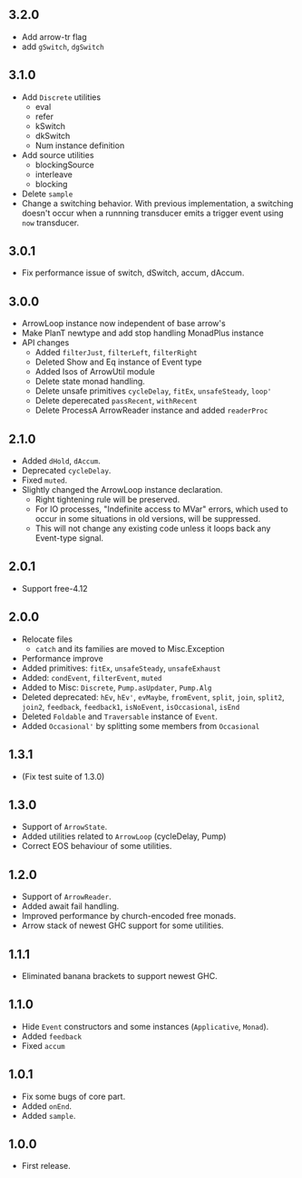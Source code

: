 
3.2.0
----------
* Add arrow-tr flag
* add `gSwitch`, `dgSwitch`

3.1.0
-----------
* Add `Discrete` utilities
    * eval
    * refer
    * kSwitch
    * dkSwitch
    * Num instance definition
* Add source utilities
    * blockingSource
    * interleave
    * blocking
* Delete `sample`
* Change a switching behavior. With previous implementation, a switching doesn't occur
  when a runnning transducer emits a trigger event using `now` transducer.


3.0.1
-----------
* Fix performance issue of switch, dSwitch, accum, dAccum.

3.0.0
-----------
* ArrowLoop instance now independent of base arrow's
* Make PlanT newtype and add stop handling MonadPlus instance
* API changes
    * Added `filterJust`, `filterLeft`, `filterRight`
    * Deleted Show and Eq instance of Event type
    * Added Isos of ArrowUtil module
    * Delete state monad handling.
    * Delete unsafe primitives `cycleDelay`, `fitEx`, `unsafeSteady`, `loop'`
    * Delete deperecated `passRecent`, `withRecent`
    * Delete ProcessA ArrowReader instance and added `readerProc`


2.1.0
-----------
* Added `dHold`, `dAccum`.
* Deprecated `cycleDelay`.
* Fixed `muted`.
* Slightly changed the ArrowLoop instance declaration.
    * Right tightening rule will be preserved.
    * For IO processes, "Indefinite access to MVar" errors, which used to occur in some
      situations in old versions, will be suppressed.
    * This will not change any existing code unless it loops back
      any Event-type signal.

2.0.1
------------
* Support free-4.12

2.0.0
------------
* Relocate files
    * `catch` and its families are moved to Misc.Exception
* Performance improve
* Added primitives: `fitEx`, `unsafeSteady`, `unsafeExhaust`
* Added: `condEvent`, `filterEvent`, `muted`
* Added to Misc: `Discrete`, `Pump.asUpdater`, `Pump.Alg`
* Deleted deprecated: `hEv`, `hEv'`, `evMaybe`, `fromEvent`, `split`,
  `join`, `split2`, `join2`, `feedback`, `feedback1`, `isNoEvent`, `isOccasional`, `isEnd`
* Deleted `Foldable` and `Traversable` instance of `Event`.
* Added `Occasional'` by splitting some members from `Occasional`

1.3.1
------------
* (Fix test suite of 1.3.0)

1.3.0
------------
* Support of `ArrowState`.
* Added utilities related to `ArrowLoop` (cycleDelay, Pump)
* Correct EOS behaviour of some utilities.

1.2.0
------------
* Support of `ArrowReader`.
* Added await fail handling.
* Improved performance by church-encoded free monads.
* Arrow stack of newest GHC support for some utilities.

1.1.1
------------
* Eliminated banana brackets to support newest GHC.

1.1.0
------------
* Hide `Event` constructors and some instances (`Applicative`, `Monad`).
* Added `feedback`
* Fixed `accum`

1.0.1
------------
* Fix some bugs of core part.
* Added `onEnd`.
* Added `sample`.

1.0.0
-------------
* First release.
